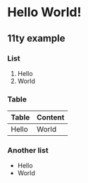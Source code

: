 Hello World!
============

11ty example
------------

### List

1. Hello
2. World

### Table

| Table | Content |
|-------|---------|
| Hello | World   |

### Another list

* Hello
* World

